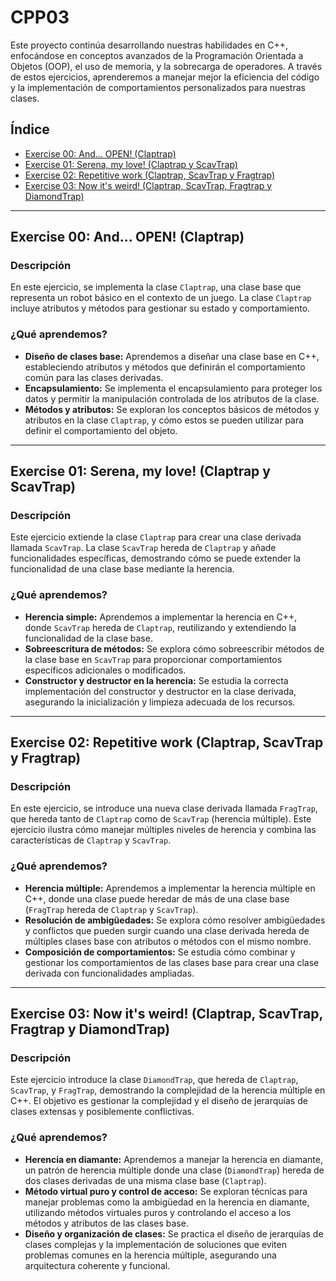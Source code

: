 
# CPP03

Este proyecto continúa desarrollando nuestras habilidades en C++, enfocándose en conceptos avanzados de la Programación Orientada a Objetos (OOP), el uso de memoria, y la sobrecarga de operadores. A través de estos ejercicios, aprenderemos a manejar mejor la eficiencia del código y la implementación de comportamientos personalizados para nuestras clases.


## Índice

- [Exercise 00: And... OPEN! (Claptrap)](#exercise-00-and-open-claptrap)
- [Exercise 01: Serena, my love! (Claptrap y ScavTrap)](#exercise-01-serena-my-love-claptrap-y-scavtrap)
- [Exercise 02: Repetitive work (Claptrap, ScavTrap y Fragtrap)](#exercise-02-repetitive-work-claptrap-scavtrap-y-fragtrap)
- [Exercise 03: Now it's weird! (Claptrap, ScavTrap, Fragtrap y DiamondTrap)](#exercise-03-now-its-weird-claptrap-scavtrap-fragtrap-y-diamondtrap)

---

## Exercise 00: And... OPEN! (Claptrap)

### Descripción
En este ejercicio, se implementa la clase `Claptrap`, una clase base que representa un robot básico en el contexto de un juego. La clase `Claptrap` incluye atributos y métodos para gestionar su estado y comportamiento.

### ¿Qué aprendemos?
- **Diseño de clases base:** Aprendemos a diseñar una clase base en C++, estableciendo atributos y métodos que definirán el comportamiento común para las clases derivadas.
- **Encapsulamiento:** Se implementa el encapsulamiento para proteger los datos y permitir la manipulación controlada de los atributos de la clase.
- **Métodos y atributos:** Se exploran los conceptos básicos de métodos y atributos en la clase `Claptrap`, y cómo estos se pueden utilizar para definir el comportamiento del objeto.

---

## Exercise 01: Serena, my love! (Claptrap y ScavTrap)

### Descripción
Este ejercicio extiende la clase `Claptrap` para crear una clase derivada llamada `ScavTrap`. La clase `ScavTrap` hereda de `Claptrap` y añade funcionalidades específicas, demostrando cómo se puede extender la funcionalidad de una clase base mediante la herencia.

### ¿Qué aprendemos?
- **Herencia simple:** Aprendemos a implementar la herencia en C++, donde `ScavTrap` hereda de `Claptrap`, reutilizando y extendiendo la funcionalidad de la clase base.
- **Sobreescritura de métodos:** Se explora cómo sobreescribir métodos de la clase base en `ScavTrap` para proporcionar comportamientos específicos adicionales o modificados.
- **Constructor y destructor en la herencia:** Se estudia la correcta implementación del constructor y destructor en la clase derivada, asegurando la inicialización y limpieza adecuada de los recursos.

---

## Exercise 02: Repetitive work (Claptrap, ScavTrap y Fragtrap)

### Descripción
En este ejercicio, se introduce una nueva clase derivada llamada `FragTrap`, que hereda tanto de `Claptrap` como de `ScavTrap` (herencia múltiple). Este ejercicio ilustra cómo manejar múltiples niveles de herencia y combina las características de `Claptrap` y `ScavTrap`.

### ¿Qué aprendemos?
- **Herencia múltiple:** Aprendemos a implementar la herencia múltiple en C++, donde una clase puede heredar de más de una clase base (`FragTrap` hereda de `Claptrap` y `ScavTrap`).
- **Resolución de ambigüedades:** Se explora cómo resolver ambigüedades y conflictos que pueden surgir cuando una clase derivada hereda de múltiples clases base con atributos o métodos con el mismo nombre.
- **Composición de comportamientos:** Se estudia cómo combinar y gestionar los comportamientos de las clases base para crear una clase derivada con funcionalidades ampliadas.

---

## Exercise 03: Now it's weird! (Claptrap, ScavTrap, Fragtrap y DiamondTrap)

### Descripción
Este ejercicio introduce la clase `DiamondTrap`, que hereda de `Claptrap`, `ScavTrap`, y `FragTrap`, demostrando la complejidad de la herencia múltiple en C++. El objetivo es gestionar la complejidad y el diseño de jerarquías de clases extensas y posiblemente conflictivas.

### ¿Qué aprendemos?
- **Herencia en diamante:** Aprendemos a manejar la herencia en diamante, un patrón de herencia múltiple donde una clase (`DiamondTrap`) hereda de dos clases derivadas de una misma clase base (`Claptrap`).
- **Método virtual puro y control de acceso:** Se exploran técnicas para manejar problemas como la ambigüedad en la herencia en diamante, utilizando métodos virtuales puros y controlando el acceso a los métodos y atributos de las clases base.
- **Diseño y organización de clases:** Se practica el diseño de jerarquías de clases complejas y la implementación de soluciones que eviten problemas comunes en la herencia múltiple, asegurando una arquitectura coherente y funcional.
